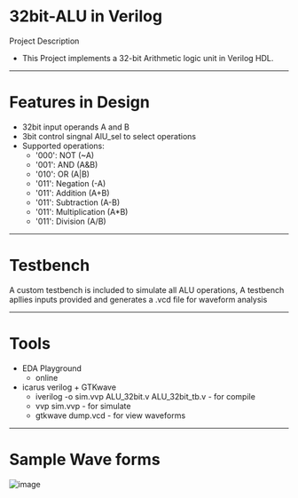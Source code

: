 # 32bit-ALU in Verilog
Project Description
- This Project implements a 32-bit Arithmetic logic unit in Verilog HDL.

---------------------------------------------------------------------------------------------------
# Features in Design
- 32bit input operands A and B
- 3bit control singnal AlU_sel to select operations
- Supported operations:
  - '000': NOT (~A)
  - '001': AND (A&B)
  - '010': OR (A|B)
  - '011': Negation (-A)
  - '011': Addition (A+B)
  - '011': Subtraction (A-B)
  - '011': Multiplication (A*B)
  - '011': Division (A/B)

---------------------------------------------------------------------------------------------------
# Testbench
A custom testbench is included to simulate all ALU operations,
A testbench apllies inputs provided and generates a .vcd file for waveform analysis

---------------------------------------------------------------------------------------------------
# Tools
- EDA Playground
  - online
- icarus verilog + GTKwave
  - iverilog -o sim.vvp ALU_32bit.v ALU_32bit_tb.v - for compile
  - vvp sim.vvp - for simulate
  - gtkwave dump.vcd - for view waveforms

---------------------------------------------------------------------------------------------------
# Sample Wave forms
![image](https://github.com/user-attachments/assets/349638cf-8399-48cf-aa65-3914f9c5eaa0)


